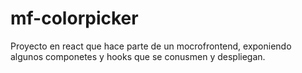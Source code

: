 # mf-colorpicker
Proyecto en react que hace parte de un mocrofrontend, exponiendo algunos componetes y hooks que se conusmen y despliegan.
